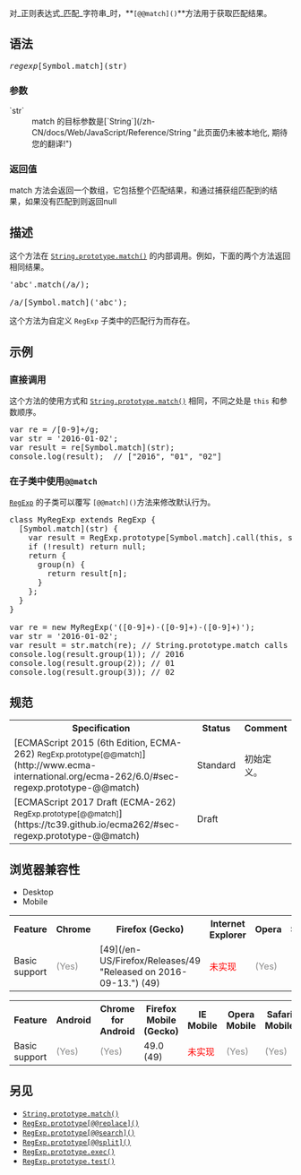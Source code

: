 对_正则表达式_匹配_字符串_时，**`[@@match]()`**方法用于获取匹配结果。

## 语法

<pre class="syntaxbox"><var>regexp</var>[Symbol.match](str)</pre>

### 参数

<dl>

<dt>`str`</dt>

<dd>match 的目标参数是[`String`](/zh-CN/docs/Web/JavaScript/Reference/String "此页面仍未被本地化, 期待您的翻译!")</dd>

</dl>

### 返回值

match 方法会返回一个数组，它包括整个匹配结果，和通过捕获组匹配到的结果，如果没有匹配到则返回null

## 描述

这个方法在 [`String.prototype.match()`](/zh-CN/docs/Web/JavaScript/Reference/Global_Objects/String/match "当字符串匹配到正则表达式（regular expression）时，match() 方法会提取匹配项。") 的内部调用。例如，下面的两个方法返回相同结果。

<pre class="brush: js">'abc'.match(/a/);

/a/[Symbol.match]('abc');</pre>

这个方法为自定义 `RegExp` 子类中的匹配行为而存在。

## 示例

### 直接调用

这个方法的使用方式和 [`String.prototype.match()`](/zh-CN/docs/Web/JavaScript/Reference/Global_Objects/String/match "当字符串匹配到正则表达式（regular expression）时，match() 方法会提取匹配项。") 相同，不同之处是 `this` 和参数顺序。

<pre class="brush: js">var re = /[0-9]+/g;
var str = '2016-01-02';
var result = re[Symbol.match](str);
console.log(result);  // ["2016", "01", "02"]
</pre>

### 在子类中使用`@@match`

[`RegExp`](/zh-CN/docs/Web/JavaScript/Reference/RegExp "此页面仍未被本地化, 期待您的翻译!") 的子类可以覆写 `[@@match]()`方法来修改默认行为。

<pre class="brush: js">class MyRegExp extends RegExp {
  [Symbol.match](str) {
    var result = RegExp.prototype[Symbol.match].call(this, str);
    if (!result) return null;
    return {
      group(n) {
        return result[n];
      }
    };
  }
}

var re = new MyRegExp('([0-9]+)-([0-9]+)-([0-9]+)');
var str = '2016-01-02';
var result = str.match(re); // String.prototype.match calls re[@@match].
console.log(result.group(1)); // 2016
console.log(result.group(2)); // 01
console.log(result.group(3)); // 02
</pre>

## 规范

<table class="standard-table">

<tbody>

<tr>

<th scope="col">Specification</th>

<th scope="col">Status</th>

<th scope="col">Comment</th>

</tr>

<tr>

<td>[ECMAScript 2015 (6th Edition, ECMA-262)  
<small lang="zh-CN">RegExp.prototype[@@match]</small>](http://www.ecma-international.org/ecma-262/6.0/#sec-regexp.prototype-@@match)</td>

<td><span class="spec-Standard">Standard</span></td>

<td>初始定义。</td>

</tr>

<tr>

<td>[ECMAScript 2017 Draft (ECMA-262)  
<small lang="zh-CN">RegExp.prototype[@@match]</small>](https://tc39.github.io/ecma262/#sec-regexp.prototype-@@match)</td>

<td><span class="spec-Draft">Draft</span></td>

<td> </td>

</tr>

</tbody>

</table>

## 浏览器兼容性

<div>

<div class="htab"><a id="AutoCompatibilityTable" name="AutoCompatibilityTable"></a>

*   <a>Desktop</a>
*   <a>Mobile</a>

</div>

</div>

<div id="compat-desktop">

<table class="compat-table">

<tbody>

<tr>

<th>Feature</th>

<th>Chrome</th>

<th>Firefox (Gecko)</th>

<th>Internet Explorer</th>

<th>Opera</th>

<th>Safari</th>

</tr>

<tr>

<td>Basic support</td>

<td><span title="Please update this with the earliest version of support." style="color: #888;">(Yes)</span></td>

<td>[49](/en-US/Firefox/Releases/49 "Released on 2016-09-13.") (49)</td>

<td><span style="color: #f00;">未实现</span></td>

<td><span title="Please update this with the earliest version of support." style="color: #888;">(Yes)</span></td>

<td><span title="Please update this with the earliest version of support." style="color: #888;">(Yes)</span></td>

</tr>

</tbody>

</table>

</div>

<div id="compat-mobile">

<table class="compat-table">

<tbody>

<tr>

<th>Feature</th>

<th>Android</th>

<th>Chrome for Android</th>

<th>Firefox Mobile (Gecko)</th>

<th>IE Mobile</th>

<th>Opera Mobile</th>

<th>Safari Mobile</th>

</tr>

<tr>

<td>Basic support</td>

<td><span title="Please update this with the earliest version of support." style="color: #888;">(Yes)</span></td>

<td><span title="Please update this with the earliest version of support." style="color: #888;">(Yes)</span></td>

<td>49.0 (49)</td>

<td><span style="color: #f00;">未实现</span></td>

<td><span title="Please update this with the earliest version of support." style="color: #888;">(Yes)</span></td>

<td><span title="Please update this with the earliest version of support." style="color: #888;">(Yes)</span></td>

</tr>

</tbody>

</table>

</div>

## 另见

*   [`String.prototype.match()`](/zh-CN/docs/Web/JavaScript/Reference/Global_Objects/String/match "当字符串匹配到正则表达式（regular expression）时，match() 方法会提取匹配项。")
*   [`RegExp.prototype[@@replace]()`](/zh-CN/docs/Web/JavaScript/Reference/Global_Objects/RegExp/@@replace "此页面仍未被本地化, 期待您的翻译!")
*   [`RegExp.prototype[@@search]()`](/zh-CN/docs/Web/JavaScript/Reference/Global_Objects/RegExp/@@search "此页面仍未被本地化, 期待您的翻译!")
*   [`RegExp.prototype[@@split]()`](/zh-CN/docs/Web/JavaScript/Reference/Global_Objects/RegExp/@@split "此页面仍未被本地化, 期待您的翻译!")
*   [`RegExp.prototype.exec()`](/zh-CN/docs/Web/JavaScript/Reference/Global_Objects/RegExp/exec "exec() 方法为指定的一段字符串执行搜索匹配操作。它的返回值是一个数组或者 null。")
*   [`RegExp.prototype.test()`](/zh-CN/docs/Web/JavaScript/Reference/Global_Objects/RegExp/test "test() 方法执行一个检索，用来查看正则表达式与指定的字符串是否匹配。返回 true 或 false。")